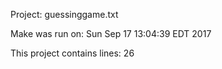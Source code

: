Project: guessinggame.txt

Make was run on: Sun Sep 17 13:04:39 EDT 2017

This project contains lines: 26
